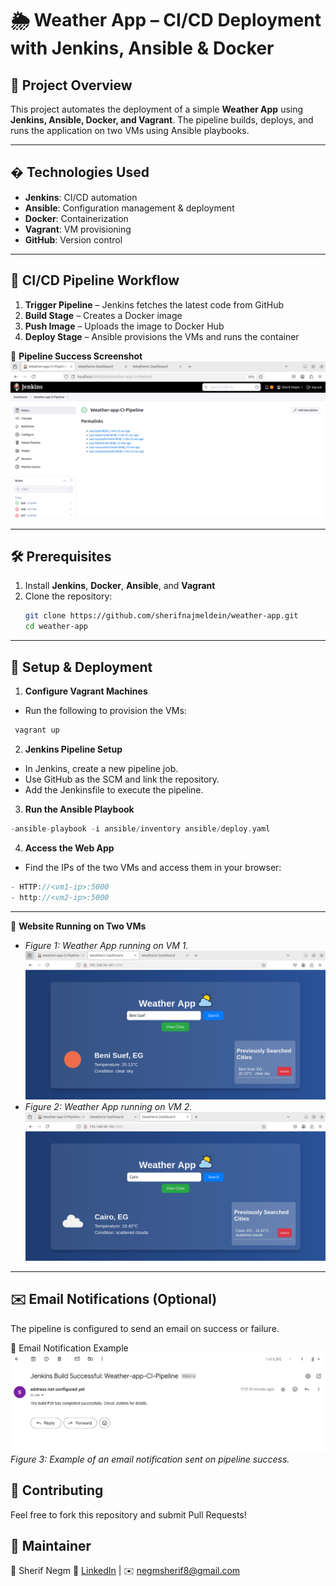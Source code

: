 # 🌦️ Weather App – CI/CD Deployment with Jenkins, Ansible & Docker  

## 📌 Project Overview  
This project automates the deployment of a simple **Weather App** using **Jenkins, Ansible, Docker, and Vagrant**. The pipeline builds, deploys, and runs the application on two VMs using Ansible playbooks.  

---

## � Technologies Used  

- **Jenkins**: CI/CD automation  
- **Ansible**: Configuration management & deployment  
- **Docker**: Containerization  
- **Vagrant**: VM provisioning  
- **GitHub**: Version control  

---

## 📜 CI/CD Pipeline Workflow  

1. **Trigger Pipeline** – Jenkins fetches the latest code from GitHub  
2. **Build Stage** – Creates a Docker image  
3. **Push Image** – Uploads the image to Docker Hub  
4. **Deploy Stage** – Ansible provisions the VMs and runs the container  

📸 **Pipeline Success Screenshot**  
![Pipeline Success](screenshots/1.png)  

---

## 🛠️ Prerequisites  

1. Install **Jenkins**, **Docker**, **Ansible**, and **Vagrant**  
2. Clone the repository:  
   ```sh
   git clone https://github.com/sherifnajmeldein/weather-app.git
   cd weather-app

---
## 🔧 Setup & Deployment
1. **Configure Vagrant Machines**
- Run the following to provision the VMs:
```cpp
 vagrant up
```
2. **Jenkins Pipeline Setup**
- In Jenkins, create a new pipeline job.
- Use GitHub as the SCM and link the repository.
- Add the Jenkinsfile to execute the pipeline.
3. **Run the Ansible Playbook**
```cpp
-ansible-playbook -i ansible/inventory ansible/deploy.yaml
```
4. **Access the Web App**
- Find the IPs of the two VMs and access them in your browser:
```cpp
- HTTP://<vm1-ip>:5000
- http://<vm2-ip>:5000
```
---

📸 **Website Running on Two VMs**
- *Figure 1: Weather App running on VM 1.*
![VM 1](screenshots/2.png)  
- *Figure 2: Weather App running on VM 2.*
![VM 2](screenshots/3.png)  

---
## ✉️ Email Notifications (Optional)
 The pipeline is configured to send an email on success or failure.

📸 Email Notification Example
![Email Notification](screenshots/4.png)  
*Figure 3: Example of an email notification sent on pipeline success.*  

🤝 Contributing
---
Feel free to fork this repository and submit Pull Requests!

## 📌 Maintainer
👤 Sherif Negm
🔗 [LinkedIn](https://www.linkedin.com/in/sherif-negm-300b451ba/) | ✉️ negmsherif8@gmail.com
